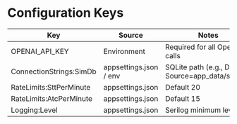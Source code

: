 # Configuration Keys

| Key | Source | Notes |
|-----|--------|-------|
| OPENAI_API_KEY | Environment | Required for all OpenAI calls |
| ConnectionStrings:SimDb | appsettings.json / env | SQLite path (e.g., Data Source=app_data/sim.db) |
| RateLimits:SttPerMinute | appsettings.json | Default 20 |
| RateLimits:AtcPerMinute | appsettings.json | Default 15 |
| Logging:Level | appsettings.json | Serilog minimum level |

